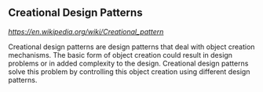 Creational Design Patterns
--
_https://en.wikipedia.org/wiki/Creational_pattern_

Creational design patterns are design patterns that deal with object creation mechanisms. 
The basic form of object creation could result in design problems or in added complexity to the design.
Creational design patterns solve this problem by controlling this object creation using different design patterns.